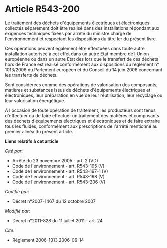 # Article R543-200

Le traitement des déchets d'équipements électriques et électroniques collectés séparément doit être réalisé dans des
installations répondant aux exigences techniques fixées par arrêté du ministre chargé de l'environnement et respectant les
dispositions du titre Ier du présent livre.  

Ces opérations peuvent également être effectuées dans toute autre installation autorisée à cet effet dans un autre Etat
membre de l'Union européenne ou dans un autre Etat dès lors que le transfert de ces déchets hors de France est réalisé
conformément aux dispositions du règlement n° 1013/2006 du Parlement européen et du Conseil du 14 juin 2006 concernant les
transferts de déchets.

Sont considérées comme des opérations de valorisation des composants, matières et substances issus de déchets d'équipements
électriques et électroniques, leur préparation en vue de leur réutilisation, leur recyclage ou leur valorisation énergétique.

A l'occasion de toute opération de traitement, les producteurs sont tenus d'effectuer ou de faire effectuer un traitement des
matières et composants des déchets d'équipements électriques et électroniques et de faire extraire tous les fluides,
conformément aux prescriptions de l'arrêté mentionné au premier alinéa du présent article.

**Liens relatifs à cet article**

_Cité par_:

  - Arrêté du 23 novembre 2005 - art. 2 (VD)
  - Code de l'environnement - art. R543-195 (V)
  - Code de l'environnement - art. R543-197-1 (V)
  - Code de l'environnement - art. R543-198 (V)
  - Code de l'environnement - art. R543-206 (V)

_Codifié par_:

  - Décret n°2007-1467 du 12 octobre 2007

_Modifié par_:

  - Décret n°2011-828 du 11 juillet 2011 - art. 24

_Cite_:

  - Règlement 2006-1013 2006-06-14
